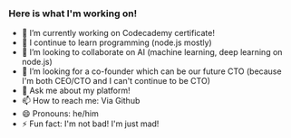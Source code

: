 ### Here is what I'm working on!

- 🔭 I’m currently working on Codecademy certificate!
- 🌱 I continue to learn programming (node.js mostly)
- 👯 I’m looking to collaborate on AI (machine learning, deep learning on node.js)
- 🤔 I’m looking for a co-founder which can be our future CTO (because I'm both CEO/CTO and I can't continue to be CTO)
- 💬 Ask me about my platform!
- 📫 How to reach me: Via Github
- 😄 Pronouns: he/him
- ⚡ Fun fact: I'm not bad! I'm just mad!
